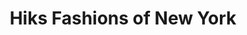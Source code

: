 ---
title: "Hiks Fashions of New York"
url: /farmville/hiks-fashions-of-new-york/
shop: Kleidung
---